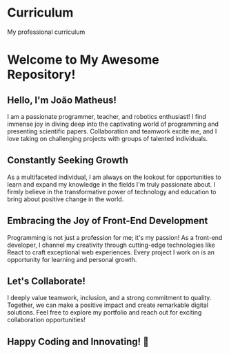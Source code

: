 # Curriculum
My professional curriculum
# Welcome to My Awesome Repository!

## Hello, I'm João Matheus!

I am a passionate programmer, teacher, and robotics enthusiast! I find immense joy in diving deep into the captivating world of programming and presenting scientific papers. Collaboration and teamwork excite me, and I love taking on challenging projects with groups of talented individuals.

## Constantly Seeking Growth

As a multifaceted individual, I am always on the lookout for opportunities to learn and expand my knowledge in the fields I'm truly passionate about. I firmly believe in the transformative power of technology and education to bring about positive change in the world.

## Embracing the Joy of Front-End Development

Programming is not just a profession for me; it's my passion! As a front-end developer, I channel my creativity through cutting-edge technologies like React to craft exceptional web experiences. Every project I work on is an opportunity for learning and personal growth.

## Let's Collaborate!

I deeply value teamwork, inclusion, and a strong commitment to quality. Together, we can make a positive impact and create remarkable digital solutions. Feel free to explore my portfolio and reach out for exciting collaboration opportunities!

## Happy Coding and Innovating! 🚀
